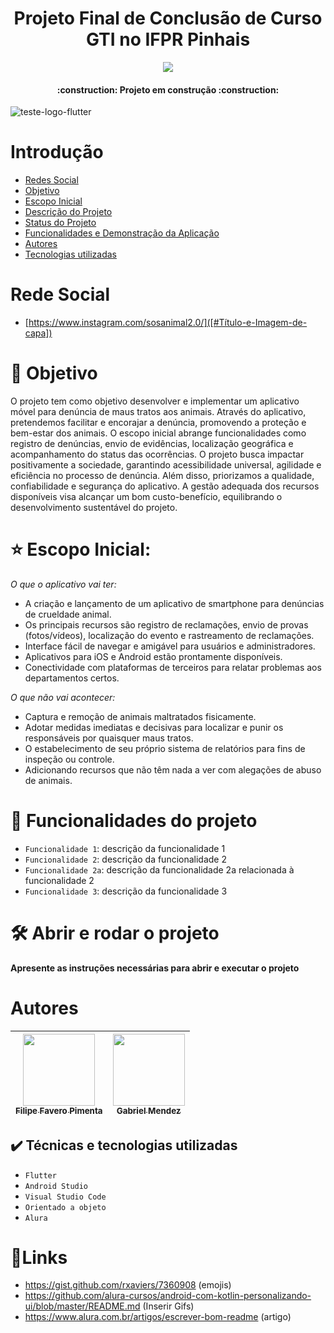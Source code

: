 <h1 align="center">Projeto Final de Conclusão de Curso GTI no IFPR Pinhais</h1>

<p align="center">
<img src="http://img.shields.io/static/v1?label=STATUS&message=EM%20DESENVOLVIMENTO&color=GREEN&style=for-the-badge"/>
</p>

<h4 align="center"> 
    :construction:  Projeto em construção  :construction:
</h4>

![teste-logo-flutter](https://github.com/Lipepimenta/Projeto-Final/assets/95368421/3fba2efa-295c-44fd-96a8-328bd3bf36cc)

# Introdução

* [Redes Social](#Título-e-Imagem-de-capa)
* [Objetivo](#badges)
* [Escopo Inicial](#índice)
* [Descrição do Projeto](#descrição-do-projeto)
* [Status do Projeto](#status-do-Projeto)
* [Funcionalidades e Demonstração da Aplicação](#funcionalidades-e-demonstração-da-aplicação)
* [Autores](#acesso-ao-projeto)
* [Tecnologias utilizadas](#tecnologias-utilizadas)

# Rede Social

* [https://www.instagram.com/sosanimal2.0/]([#Título-e-Imagem-de-capa])

# :dart: Objetivo

O projeto tem como objetivo desenvolver e implementar um aplicativo móvel para denúncia de maus tratos aos animais. Através do aplicativo, pretendemos facilitar e encorajar a denúncia, promovendo a proteção e bem-estar dos animais. O escopo inicial abrange funcionalidades como registro de denúncias, envio de evidências, localização geográfica e acompanhamento do status das ocorrências. O projeto busca impactar positivamente a sociedade, garantindo acessibilidade universal, agilidade e eficiência no processo de denúncia. Além disso, priorizamos a qualidade, confiabilidade e segurança do aplicativo. A gestão adequada dos recursos disponíveis visa alcançar um bom custo-benefício, equilibrando o desenvolvimento sustentável do projeto.

# :star: Escopo Inicial:

*O que o aplicativo vai ter:*

* A criação e lançamento de um aplicativo de smartphone para denúncias de crueldade animal.
* Os principais recursos são registro de reclamações, envio de provas (fotos/vídeos), localização do evento e rastreamento de reclamações.
* Interface fácil de navegar e amigável para usuários e administradores.
* Aplicativos para iOS e Android estão prontamente disponíveis.
* Conectividade com plataformas de terceiros para relatar problemas aos departamentos certos.

*O que não vai acontecer:*

* Captura e remoção de animais maltratados fisicamente.
* Adotar medidas imediatas e decisivas para localizar e punir os responsáveis por quaisquer maus tratos.
* O estabelecimento de seu próprio sistema de relatórios para fins de inspeção ou controle.
* Adicionando recursos que não têm nada a ver com alegações de abuso de animais.


# :hammer: Funcionalidades do projeto

- `Funcionalidade 1`: descrição da funcionalidade 1
- `Funcionalidade 2`: descrição da funcionalidade 2
- `Funcionalidade 2a`: descrição da funcionalidade 2a relacionada à funcionalidade 2
- `Funcionalidade 3`: descrição da funcionalidade 3

# 🛠️ Abrir e rodar o projeto

**Apresente as instruções necessárias para abrir e executar o projeto**

# Autores

| [<img src="https://github.com/Lipepimenta/Projeto-Final/assets/95368421/187cc470-b471-4c81-9ff2-5febf80c0c6d" width=115><br><sub>Filipe Favero Pimenta</sub>](https://github.com/Lipepimenta) |  [<img src="https://avatars." width=115><br><sub>Gabriel Mendez</sub>](https://github.com/) |
| :---: | :---: |

## ✔️ Técnicas e tecnologias utilizadas

- ``Flutter``
- ``Android Studio``
- ``Visual Studio Code``
- ``Orientado a objeto``
- ``Alura``

# 🔗Links

* https://gist.github.com/rxaviers/7360908 (emojis)
* https://github.com/alura-cursos/android-com-kotlin-personalizando-ui/blob/master/README.md (Inserir Gifs)
* https://www.alura.com.br/artigos/escrever-bom-readme (artigo)
